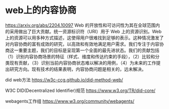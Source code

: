 

# web上的内容协商
https://arxiv.org/abs/2204.10097
Web 的开放性和可访问性为其在全球范围内的采用做出了巨大贡献。统一资源标识符（URI）用于 Web 上的资源识别。Web 上的资源可以用多种方式描述，这使得用户很难找到足够的表示。这种情况激发了对内容协商的富有成效的研究，以高效和有效地满足用户需求。我们专注于内容协商这一重要主题，我们的目标是呈现第一个全面的最先进状态。我们的贡献包括（1）识别内容协商场景的特征（样式、维度和传达约束的手段），（2）比较和分类现有贡献，（3）识别当前内容协商状态难以解决的用例，（4）为未来的工作提出研究方向。现有技术的结果表明，内容协商问题是相关的，远未解决。



did web方法
https://w3c-ccg.github.io/did-method-web/




W3C DID(Decentralized Identifier)规范
https://www.w3.org/TR/did-core/

webagents工作组
https://www.w3.org/community/webagents/
